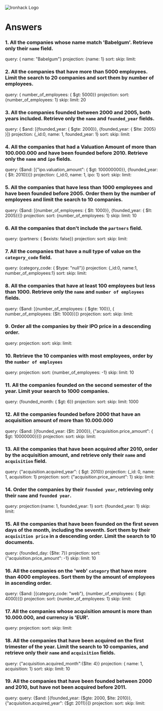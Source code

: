![Ironhack Logo](https://i.imgur.com/1QgrNNw.png)

# Answers

### 1. All the companies whose name match 'Babelgum'. Retrieve only their `name` field.

query: { name: "Babelgum"}
projection: {name: 1}
sort: 
skip: 
limit: 


### 2. All the companies that have more than 5000 employees. Limit the search to 20 companies and sort them by **number of employees**.

query: { number_of_employees: { $gt: 5000}}
projection: 
sort: {number_of_employees: 1}
skip: 
limit: 20

### 3. All the companies founded between 2000 and 2005, both years included. Retrieve only the `name` and `founded_year` fields.

query: { $and: [{founded_year: { $gte: 2000}}, {founded_year: { $lte: 2005} }]}
projection: {_id:0, name: 1, founded_year: 1}
sort: 
skip: 
limit: 

### 4. All the companies that had a Valuation Amount of more than 100.000.000 and have been founded before 2010. Retrieve only the `name` and `ipo` fields.

query: {$and: [{"ipo.valuation_amount": { $gt: 100000000}}, {founded_year: { $lt: 2010}}]}
projection: {_id:0, name: 1, ipo: 1}
sort: 
skip: 
limit: 

### 5. All the companies that have less than 1000 employees and have been founded before 2005. Order them by the number of employees and limit the search to 10 companies.

query: {$and: [{number_of_employees: { $lt: 1000}}, {founded_year: { $lt: 2005}}]}
projection:
sort: {number_of_employees: 1}
skip: 
limit: 10

### 6. All the companies that don't include the `partners` field.

query: {partners: { $exists: false}}
projection:
sort: 
skip: 
limit: 

### 7. All the companies that have a null type of value on the `category_code` field.

query: {category_code: { $type: "null"}}
projection: {_id:0, name:1, number_of_employees:1}
sort: 
skip: 
limit: 

### 8. All the companies that have at least 100 employees but less than 1000. Retrieve only the `name` and `number of employees` fields.

query: {$and: [{number_of_employees: { $gte: 100}}, { number_of_employees: {$lt: 1000}}]} 
projection:
sort: 
skip: 
limit: 

### 9. Order all the companies by their IPO price in a descending order.

query: 
projection:
sort: 
skip: 
limit: 

### 10. Retrieve the 10 companies with most employees, order by the `number of employees`

query: 
projection:
sort: {number_of_employees: -1}
skip: 
limit: 10

### 11. All the companies founded on the second semester of the year. Limit your search to 1000 companies.

query: {founded_month: { $gt: 6}}
projection:
sort: 
skip: 
limit: 1000

### 12. All the companies founded before 2000 that have an acquisition amount of more than 10.000.000

query: {$and: [{founded_year: {$lt: 2000}}, {"acquisition.price_amount": { $gt: 10000000}}]}
projection:
sort: 
skip: 
limit: 

### 13. All the companies that have been acquired after 2010, order by the acquisition amount, and retrieve only their `name` and `acquisition` field.

query: {"acquisition.acquired_year": { $gt: 2010}} projection: {_id: 0, name: 1, acquisition: 1}
projection:
sort: {"acquisition.price_amount": 1}
skip: 
limit:

### 14. Order the companies by their `founded year`, retrieving only their `name` and `founded year`.

query: 
projection:{name: 1, founded_year: 1}
sort: {founded_year: 1}
skip: 
limit:

### 15. All the companies that have been founded on the first seven days of the month, including the seventh. Sort them by their `acquisition price` in a descending order. Limit the search to 10 documents.

query: {founded_day: {$lte: 7}} 
projection:
sort: {"acquisition.price_amount": -1}
skip: 
limit: 10

### 16. All the companies on the 'web' `category` that have more than 4000 employees. Sort them by the amount of employees in ascending order.

query: {$and: [{category_code: "web"}, {number_of_employees: { $gt: 4000}}]}
projection:
sort: {number_of_employees: 1}
skip: 
limit:

### 17. All the companies whose acquisition amount is more than 10.000.000, and currency is 'EUR'.

query: 
projection:
sort: 
skip: 
limit:

### 18. All the companies that have been acquired on the first trimester of the year. Limit the search to 10 companies, and retrieve only their `name` and `acquisition` fields.

query: {"acquisition.acquired_month":{$lte: 4}}
projection: { name: 1, acquisition: 1}
sort: 
skip: 
limit: 10

### 19. All the companies that have been founded between 2000 and 2010, but have not been acquired before 2011.

query: query: {$and: [{founded_year: {$gte: 2000, $lte: 2010}}, {"acquisition.acquired_year": {$gt: 2011}}]}
projection:
sort: 
skip: 
limit:
